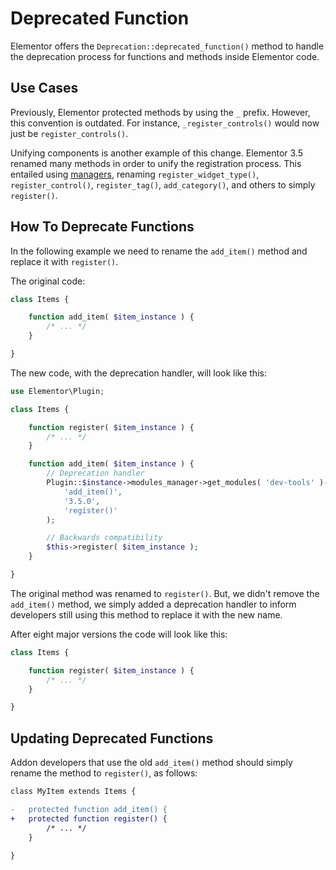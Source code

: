 # Deprecated Function

<Badge type="tip" vertical="top" text="Elementor Core" /> <Badge type="warning" vertical="top" text="Intermediate" />

Elementor offers the `Deprecation::deprecated_function()` method to handle the deprecation process for functions and methods inside Elementor code.

## Use Cases

Previously, Elementor protected methods by using the `_` prefix. However, this convention is outdated. For instance, `_register_controls()` would now just be `register_controls()`.

Unifying components is another example of this change. Elementor 3.5 renamed many methods in order to unify the registration process. This entailed using [managers](./../managers/), renaming `register_widget_type()`, `register_control()`, `register_tag()`, `add_category()`, and others to simply `register()`.

## How To Deprecate Functions

In the following example we need to rename the `add_item()` method and replace it with `register()`.

The original code:

```php
class Items {

	function add_item( $item_instance ) {
		/* ... */
	}

}
```

The new code, with the deprecation handler, will look like this:

```php
use Elementor\Plugin;

class Items {

	function register( $item_instance ) {
		/* ... */
	}

	function add_item( $item_instance ) {
		// Deprecation handler
		Plugin::$instance->modules_manager->get_modules( 'dev-tools' )->deprecation->deprecated_function(
			'add_item()',
			'3.5.0',
			'register()'
		);

		// Backwards compatibility
		$this->register( $item_instance );
	}

}
```

The original method was renamed to `register()`. But, we didn't remove the `add_item()` method, we simply added a deprecation handler to inform developers still using this method to replace it with the new name.

After eight major versions the code will look like this:

```php
class Items {

	function register( $item_instance ) {
		/* ... */
	}

}
```

## Updating Deprecated Functions

Addon developers that use the old `add_item()` method should simply rename the method to `register()`, as follows:

```diff
class MyItem extends Items {

-	protected function add_item() {
+	protected function register() {
		/* ... */
	}

}
```
